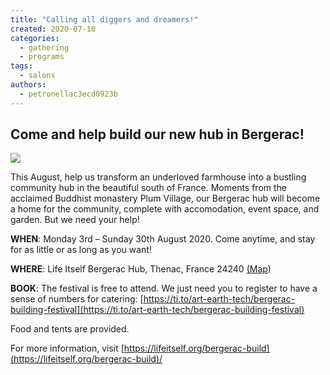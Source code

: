 ```yaml
---
title: "Calling all diggers and dreamers!"
created: 2020-07-10
categories: 
  - gathering
  - programs
tags: 
  - salons
authors: 
  - petronellac3ecd0923b
---
```


## Come and help build our new hub in Bergerac!

![](/assets/images/1-1.png)

This August, help us transform an underloved farmhouse into a bustling community hub in the beautiful south of France. Moments from the acclaimed Buddhist monastery Plum Village, our Bergerac hub will become a home for the community, complete with accomodation, event space, and garden. But we need your help!

**WHEN**: Monday 3rd – Sunday 30th August 2020. Come anytime, and stay for as little or as long as you want!

**WHERE**: Life Itself Bergerac Hub, Thenac, France 24240 [(Map](https://www.google.com/maps/place/24240+Th%C3%A9nac,+France/@44.7525986,0.3617176,2475m/data=!3m1!1e3!4m5!3m4!1s0x12aac10d0f059a27:0x40665174817f2b0!8m2!3d44.7500349!4d0.341107))

**BOOK**: The festival is free to attend. We just need you to register to have a sense of numbers for catering: [https://ti.to/art-earth-tech/bergerac-building-festival](https://ti.to/art-earth-tech/bergerac-building-festival)

Food and tents are provided.

For more information, visit [https://lifeitself.org/bergerac-build](https://lifeitself.org/bergerac-build)/
